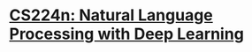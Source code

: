 # [CS224n: Natural Language Processing with Deep Learning](https://web.stanford.edu/class/archive/cs/cs224n/cs224n.1194/)
